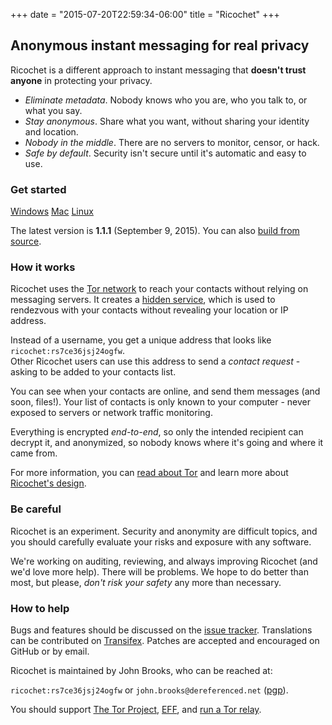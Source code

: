 +++
date = "2015-07-20T22:59:34-06:00"
title = "Ricochet"
+++

## Anonymous instant messaging for **real** privacy
Ricochet is a different approach to instant messaging that **doesn't trust anyone** in protecting your privacy.

* *Eliminate metadata*. Nobody knows who you are, who you talk to, or what you say.
* *Stay anonymous*. Share what you want, without sharing your identity and location.
* *Nobody in the middle*. There are no servers to monitor, censor, or hack.
* *Safe by default*. Security isn't secure until it's automatic and easy to use.


### Get started

<div>
<a id="download-btn" href="/releases/1.1.1/Ricochet-1.1.1.exe"><i class="icon-download"></i> Windows</a>
<a id="download-btn" href="/releases/1.1.1/Ricochet-1.1.1.dmg"><i class="icon-download"></i> Mac</a>
<a id="download-btn" href="/releases/1.1.1/"><i class="icon-download"></i> Linux</a>
</div>

The latest version is **1.1.1** (September 9, 2015). You can also [build from source](https://github.com/ricochet-im/ricochet/blob/master/BUILDING.md).

### How it works

Ricochet uses the [Tor network](https://www.torproject.org/about/overview.html.en) to reach your contacts without relying on messaging servers. It creates a [hidden service](https://www.torproject.org/docs/hidden-services.html.en), which is used to rendezvous with your contacts without revealing your location or IP address.

Instead of a username, you get a unique address that looks like `ricochet:rs7ce36jsj24ogfw`. <br>
Other Ricochet users can use this address to send a *contact request* - asking to be added to your contacts list.

You can see when your contacts are online, and send them messages (and soon, files!). Your list of contacts is only known to your computer - never exposed to servers or network traffic monitoring.

Everything is encrypted *end-to-end*, so only the intended recipient can decrypt it, and anonymized, so nobody knows where it's going and where it came from.

For more information, you can [read about Tor](https://www.torproject.org/about/overview.html.en) and learn more about [Ricochet's design](https://github.com/ricochet-im/ricochet/blob/master/doc/design.md).

### Be careful

Ricochet is an experiment. Security and anonymity are difficult topics, and you should carefully evaluate your risks and exposure with any software.

We're working on auditing, reviewing, and always improving Ricochet (and we'd love more help). There will be problems. We hope to do better than most, but please, *don't risk your safety* any more than necessary.

### How to help
Bugs and features should be discussed on the [issue tracker](https://github.com/ricochet-im/ricochet/issues). Translations can be contributed on [Transifex](https://www.transifex.com/projects/p/ricochet/). Patches are accepted and encouraged on GitHub or by email.

Ricochet is maintained by John Brooks, who can be reached at:

`ricochet:rs7ce36jsj24ogfw` or `john.brooks@dereferenced.net` ([pgp](/john-brooks.asc)).

You should support [The Tor Project](https://www.torproject.org/donate/donate.html.en), [EFF](https://www.eff.org/), and [run a Tor relay](https://www.torproject.org/docs/tor-relay-debian.html.en).
